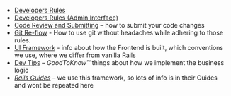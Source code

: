 - [Developers Rules](developer_rules.md)
- [Developers Rules (Admin Interface)](developer_rules_admin_interface.md)
- [Code Review and Submitting](submit_and_review_process.md) – how to submit your code changes
- [Git Re-flow](git-reflow.md) - How to use git without headaches while adhering to those rules.
- [UI Framework](ui_framework/) - info about how the Frontend is built, which conventions we use, where we differ from vanilla Rails
- [Dev Tips](madek_dev_tips.md) – *GoodToKnow™* things about how we implement the business logic
- [*Rails Guides*](http://guides.rubyonrails.org/index.html) – we use this framework, so lots of info is in their Guides and wont be repeated here
